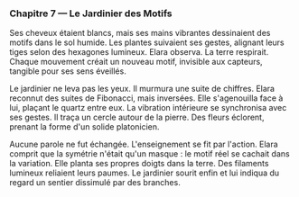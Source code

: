 <!-- desire: apprendre à cultiver la résonance vivante -->
<!-- fear: perdre le contrôle en quittant la logique mathématique -->
<!-- cost: offrir sa propre mélodie comme semence au jardinier -->

### Chapitre 7 — Le Jardinier des Motifs
Ses cheveux étaient blancs, mais ses mains vibrantes dessinaient des motifs dans le sol humide. Les plantes suivaient ses gestes, alignant leurs tiges selon des hexagones lumineux. Elara observa. La terre respirait. Chaque mouvement créait un nouveau motif, invisible aux capteurs, tangible pour ses sens éveillés.

Le jardinier ne leva pas les yeux. Il murmura une suite de chiffres. Elara reconnut des suites de Fibonacci, mais inversées. Elle s'agenouilla face à lui, plaçant le quartz entre eux. La vibration intérieure se synchronisa avec ses gestes. Il traça un cercle autour de la pierre. Des fleurs éclorent, prenant la forme d'un solide platonicien.

Aucune parole ne fut échangée. L'enseignement se fit par l'action. Elara comprit que la symétrie n'était qu'un masque : le motif réel se cachait dans la variation. Elle planta ses propres doigts dans la terre. Des filaments lumineux reliaient leurs paumes. Le jardinier sourit enfin et lui indiqua du regard un sentier dissimulé par des branches.
